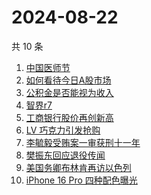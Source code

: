 # 2024-08-22

共 10 条

<!-- BEGIN ZHIHUSEARCH -->
<!-- 最后更新时间 Thu Aug 22 2024 03:03:51 GMT+0800 (China Standard Time) -->
1. [中国医师节](https://www.zhihu.com/search?q=中国医师节)
1. [如何看待今日A股市场](https://www.zhihu.com/search?q=如何看待今日A股市场)
1. [公积金是否能视为收入](https://www.zhihu.com/search?q=公积金是否能视为收入)
1. [智界r7](https://www.zhihu.com/search?q=智界r7)
1. [工商银行股价再创新高](https://www.zhihu.com/search?q=工商银行股价再创新高)
1. [LV 巧克力引发抢购](https://www.zhihu.com/search?q=LV%20巧克力引发抢购)
1. [李毓毅受贿案一审获刑十一年](https://www.zhihu.com/search?q=李毓毅受贿案一审获刑十一年)
1. [樊振东回应退役传闻](https://www.zhihu.com/search?q=樊振东回应退役传闻)
1. [美国务卿布林肯再访以色列](https://www.zhihu.com/search?q=美国务卿布林肯再访以色列)
1. [iPhone 16 Pro 四种配色曝光](https://www.zhihu.com/search?q=iPhone%2016%20Pro%20四种配色曝光)
<!-- END ZHIHUSEARCH -->

